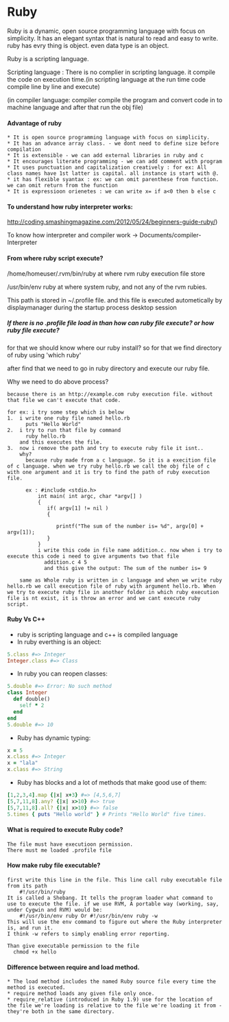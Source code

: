 # Ruby

  Ruby is a dynamic, open source programming language with focus on simplicity. It has an elegant syntax that is natural to read and easy to write. ruby has evry thing is object. even data type is an object.

  Ruby is a scripting language.
  
  Scripting language : There is no complier in scripting language. it compile the code on execution time.(in scripting language at the run time code compile line by line and execute)
  
  (in compiler language: compiler compile the program and convert code in to machine language and after that run the obj file)

#### Advantage of ruby

    * It is open source programming language with focus on simplicity.
    * It has an advance array class. - we dont need to define size before compilation
    * It is extensible - we can add external libraries in ruby and c
    * It encourages literate programming - we can add comment with program
    * It uses punctuation and capitalization creatively : for ex: All class names have 1st latter is capital. all instance is start with @. 
    * it has flexible syantax : ex: we can omit parenthese from function. we can omit return from the function
    * It is expressioon orienetes : we can write x= if a<0 then b else c

#### To understand how ruby interpreter works:

  http://coding.smashingmagazine.com/2012/05/24/beginners-guide-ruby/)

  To know how interpreter and compiler work -> Documents/compiler-Interpreter
   
   
#### From where ruby script execute?

/home/homeuser/.rvm/bin/ruby at where rvm ruby execution file store

/usr/bin/env ruby at where system ruby, and not any of the rvm rubies.
  
This path is stored in ~/.profile file. and this file is executed autometically by displaymanager during the startup process desktop session

##### If there is no .profile file load in than how can ruby file execute? or how ruby file execute?
      
  for that we should know where our ruby install?
    so for that we find directory of ruby using 'which ruby'
  
  after find that we need to go in ruby directory
    and execute our ruby file.

  Why we need to do above process?

    because there is an http://example.com ruby execution file. without that file we can't execute that code.

    for ex: i try some step which is below
    1.  i write one ruby file named hello.rb
          puts "Hello World"
    2.  i try to run that file by command
          ruby hello.rb 
        and this executes the file.
    3.  now i remove the path and try to execute ruby file it isnt..
        why?
          because ruby made from a c language. So it is a execition file of c language. when we try ruby hello.rb we call the obj file of c with one argument and it is try to find the path of ruby execution file.

          ex : #include <stdio.h>
              int main( int argc, char *argv[] )  
              {
                 if( argv[1] != nil )
                 {

                    printf("The sum of the number is= %d", argv[0] + argv[1]);
                 }   
              }
              i write this code in file name addition.c. now when i try to execute this code i need to give arguments two that file
                addition.c 4 5
                and this give the output: The sum of the number is= 9

        same as Whole ruby is written in c language and when we write ruby hello.rb we call execution file of ruby with argument hello.rb. When we try to execute ruby file in another folder in which ruby execution file is nt exist, it is throw an error and we cant execute ruby script.
  
#### Ruby Vs C++

* ruby is scripting language and c++ is compiled language
* In ruby everthing is an object:
```ruby
5.class #=> Integer
Integer.class #=> Class
```
* In ruby you can reopen classes:
```ruby
5.double #=> Error: No such method
class Integer
  def double()
    self * 2
  end
end
5.double #=> 10
```
* Ruby has dynamic typing:
```ruby
x = 5
x.class #=> Integer
x = "lala"
x.class #=> String
```
* Ruby has blocks and a lot of methods that make good use of them:
```ruby
[1,2,3,4].map {|x| x+3} #=> [4,5,6,7]
[5,7,11,8].any? {|x| x>10} #=> true
[5,7,11,8].all? {|x| x>10} #=> false
5.times { puts "Hello world" } # Prints "Hello World" five times.
```

#### What is required to execute Ruby code?
    The file must have executioon permission.
    There must me loaded .profile file

#### How make ruby file executable?
    
    first write this line in the file. This line call ruby executable file from its path
        #!/usr/bin/ruby
    It is called a Shebang. It tells the program loader what command to use to execute the file. if we use RVM, A portable way (working, say, under Cygwin and RVM) would be:
        #!/usr/bin/env ruby Or #!/usr/bin/env ruby -w
    This will use the env command to figure out where the Ruby interpreter is, and run it.
    I think -w refers to simply enabling error reporting.  
    
    Than give executable permission to the file 
      chmod +x hello 

#### Difference between require and load method.
    * The load method includes the named Ruby source file every time the method is executed.
    * require method loads any given file only once.
    * require_relative (introduced in Ruby 1.9) use for the location of the file we're loading is relative to the file we're loading it from - they're both in the same directory.
